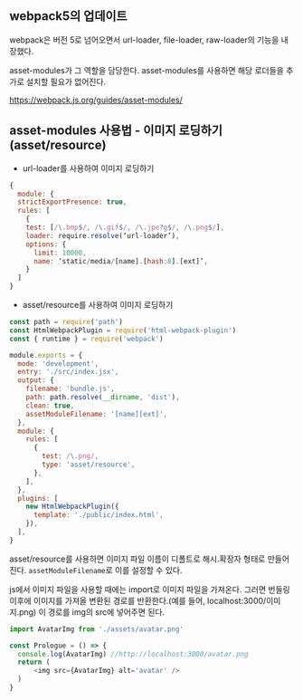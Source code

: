 ## webpack5의 업데이트

webpack은 버전 5로 넘어오면서 url-loader, file-loader, raw-loader의 기능을 내장했다.

asset-modules가 그 역할을 담당한다.
asset-modules를 사용하면 해당 로더들을 추가로 설치할 필요가 없어진다.

https://webpack.js.org/guides/asset-modules/

## asset-modules 사용법 - 이미지 로딩하기(asset/resource)

- url-loader를 사용하여 이미지 로딩하기
```js
{
  module: {
  strictExportPresence: true,
  rules: [
    {
    test: [/\.bmp$/, /\.gif$/, /\.jpe?g$/, /\.png$/],
    loader: require.resolve(‘url-loader’),
    options: {
      limit: 10000,
      name: ‘static/media/[name].[hash:8].[ext]’,
    }
  ]
}
```


- asset/resource를 사용하여 이미지 로딩하기

```js
const path = require('path')
const HtmlWebpackPlugin = require('html-webpack-plugin')
const { runtime } = require('webpack')

module.exports = {
  mode: 'development',
  entry: './src/index.jsx',
  output: {
    filename: 'bundle.js',
    path: path.resolve(__dirname, 'dist'),
    clean: true,
    assetModuleFilename: '[name][ext]',
  },
  module: {
    rules: [
      {
        test: /\.png/,
        type: 'asset/resource',
      },
    ],
  },
  plugins: [
    new HtmlWebpackPlugin({
      template: './public/index.html',
    }),
  ],
}
```

asset/resource를 사용하면 이미지 파일 이름이 디폴트로 해시.확장자 형태로 만들어진다.
`assetModuleFilename`로 이를 설정할 수 있다.

js에서 이미지 파일을 사용할 때에는 import로 이미지 파일을 가져온다.
그러면 번들링 이후에 이미지를 가져올 변환된 경로를 반환한다.(예를 들어, localhost:3000/이미지.png)
이 경로를 img의 src에 넣어주면 된다.

```js
import AvatarImg from './assets/avatar.png'

const Prologue = () => {
  console.log(AvatarImg) //http://localhost:3000/avatar.png
  return (
      <img src={AvatarImg} alt='avatar' />
  )
}
```
